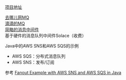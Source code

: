 [项目地址](https://github.com/youngzil/quickstart-mq)




[去哪儿网MQ](https://github.com/qunarcorp/qmq)  
[滴滴的MQ](https://github.com/didi/DDMQ)  
[简略的消息中间件](http://www.boarsoft.com/download.html)  
基于硬件的消息队列中间件Solace（收费）




Java中的AWS SNS和AWS SQS的示例  
- AWS SQS：分布式消息队列
- AWS SNS：发布/订阅


参考 [Fanout Example with AWS SNS and AWS SQS in Java](https://examples.javacodegeeks.com/fanout-example-with-aws-sns-and-aws-sqs-in-java/)





